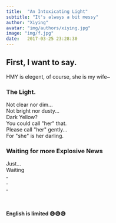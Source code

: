 ```yaml
---
title:  "An Intoxicating Light"
subtitle: "It's always a bit messy"
author: "Xiying"
avatar: "img/authors/xiying.jpg"
image: "img/f.jpg"
date:   2017-03-25 23:28:30
---
```


## First, I want to say.
HMY is elegent, of course, she is my wife~

### The Light.
Not clear nor dim...  
Not bright nor dusty...  
Dark Yellow?  
You could call "her" that.  
Please call "her" gently...  
For "she" is her darling.

### Waiting for more Explosive News
Just...   
Waiting  
__.__  
__.__    
__.__  
<br />  
<br />
__English is limited 😅😅😅__